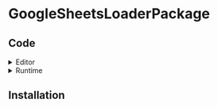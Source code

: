 # GoogleSheetsLoaderPackage

## Code
<details>
  <summary>Editor</summary>

  - [GoogleSheetEditor](Scripts/GoogleSheetEditor.cs) <br>
   - WindowEditor Layout 구현 클래스
    <br><br>
  - [GoogleSheetDataContainer](Scripts/GoogleSheetDataContainer.cs) <br><br>
  - [GoogleSheetResponse](Scripts/GoogleSheetResponse.cs) <br><br>
  - [GoogleSheetDefine](Scripts/GoogleSheetDefine.cs)

</details>

<details>
  <summary>Runtime</summary>

  - [GoogleSheetLoader](Scripts/Scripts/GoogleSheetLoader.cs)



</details>

## Installation
